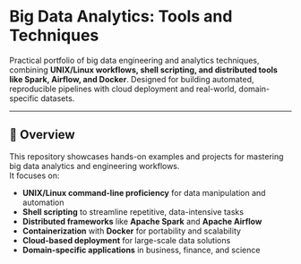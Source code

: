 # Big Data Analytics: Tools and Techniques

Practical portfolio of big data engineering and analytics techniques, combining **UNIX/Linux workflows, shell scripting, and distributed tools like Spark, Airflow, and Docker**. Designed for building automated, reproducible pipelines with cloud deployment and real-world, domain-specific datasets.

---

## 📌 Overview
This repository showcases hands-on examples and projects for mastering big data analytics and engineering workflows.  
It focuses on:
- **UNIX/Linux command-line proficiency** for data manipulation and automation
- **Shell scripting** to streamline repetitive, data-intensive tasks
- **Distributed frameworks** like **Apache Spark** and **Apache Airflow**
- **Containerization** with **Docker** for portability and scalability
- **Cloud-based deployment** for large-scale data solutions
- **Domain-specific applications** in business, finance, and science

